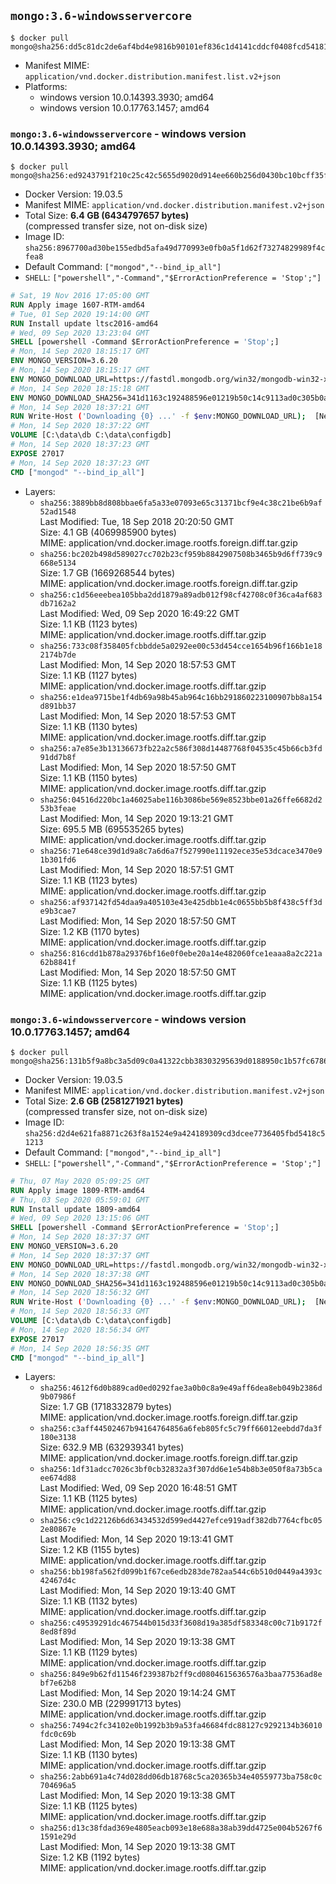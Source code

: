 ## `mongo:3.6-windowsservercore`

```console
$ docker pull mongo@sha256:dd5c81dc2de6af4bd4e9816b90101ef836c1d4141cddcf0408fcd54181004c11
```

-	Manifest MIME: `application/vnd.docker.distribution.manifest.list.v2+json`
-	Platforms:
	-	windows version 10.0.14393.3930; amd64
	-	windows version 10.0.17763.1457; amd64

### `mongo:3.6-windowsservercore` - windows version 10.0.14393.3930; amd64

```console
$ docker pull mongo@sha256:ed9243791f210c25c42c5655d9020d914ee660b256d0430bc10bcff35f50a5a9
```

-	Docker Version: 19.03.5
-	Manifest MIME: `application/vnd.docker.distribution.manifest.v2+json`
-	Total Size: **6.4 GB (6434797657 bytes)**  
	(compressed transfer size, not on-disk size)
-	Image ID: `sha256:8967700ad30be155edbd5afa49d770993e0fb0a5f1d62f73274829989f4cfea8`
-	Default Command: `["mongod","--bind_ip_all"]`
-	`SHELL`: `["powershell","-Command","$ErrorActionPreference = 'Stop';"]`

```dockerfile
# Sat, 19 Nov 2016 17:05:00 GMT
RUN Apply image 1607-RTM-amd64
# Tue, 01 Sep 2020 19:14:00 GMT
RUN Install update ltsc2016-amd64
# Wed, 09 Sep 2020 13:23:04 GMT
SHELL [powershell -Command $ErrorActionPreference = 'Stop';]
# Mon, 14 Sep 2020 18:15:17 GMT
ENV MONGO_VERSION=3.6.20
# Mon, 14 Sep 2020 18:15:17 GMT
ENV MONGO_DOWNLOAD_URL=https://fastdl.mongodb.org/win32/mongodb-win32-x86_64-2008plus-ssl-3.6.20-signed.msi
# Mon, 14 Sep 2020 18:15:18 GMT
ENV MONGO_DOWNLOAD_SHA256=341d1163c192488596e01219b50c14c9113ad0c305b0aef73f271d9746e44aa1
# Mon, 14 Sep 2020 18:37:21 GMT
RUN Write-Host ('Downloading {0} ...' -f $env:MONGO_DOWNLOAD_URL); 	[Net.ServicePointManager]::SecurityProtocol = [Net.SecurityProtocolType]::Tls12; 	(New-Object System.Net.WebClient).DownloadFile($env:MONGO_DOWNLOAD_URL, 'mongo.msi'); 		if ($env:MONGO_DOWNLOAD_SHA256) { 		Write-Host ('Verifying sha256 ({0}) ...' -f $env:MONGO_DOWNLOAD_SHA256); 		if ((Get-FileHash mongo.msi -Algorithm sha256).Hash -ne $env:MONGO_DOWNLOAD_SHA256) { 			Write-Host 'FAILED!'; 			exit 1; 		}; 	}; 		Write-Host 'Installing ...'; 	Start-Process msiexec -Wait 		-ArgumentList @( 			'/i', 			'mongo.msi', 			'/quiet', 			'/qn', 			'INSTALLLOCATION=C:\mongodb', 			'ADDLOCAL=all' 		); 	$env:PATH = 'C:\mongodb\bin;' + $env:PATH; 	[Environment]::SetEnvironmentVariable('PATH', $env:PATH, [EnvironmentVariableTarget]::Machine); 		Write-Host 'Verifying install ...'; 	Write-Host '  mongo --version'; mongo --version; 	Write-Host '  mongod --version'; mongod --version; 		Write-Host 'Removing ...'; 	Remove-Item C:\windows\installer\*.msi -Force; 	Remove-Item mongo.msi -Force; 		Write-Host 'Complete.';
# Mon, 14 Sep 2020 18:37:22 GMT
VOLUME [C:\data\db C:\data\configdb]
# Mon, 14 Sep 2020 18:37:23 GMT
EXPOSE 27017
# Mon, 14 Sep 2020 18:37:23 GMT
CMD ["mongod" "--bind_ip_all"]
```

-	Layers:
	-	`sha256:3889bb8d808bbae6fa5a33e07093e65c31371bcf9e4c38c21be6b9af52ad1548`  
		Last Modified: Tue, 18 Sep 2018 20:20:50 GMT  
		Size: 4.1 GB (4069985900 bytes)  
		MIME: application/vnd.docker.image.rootfs.foreign.diff.tar.gzip
	-	`sha256:bc202b498d589027cc702b23cf959b8842907508b3465b9d6ff739c9668e5134`  
		Size: 1.7 GB (1669268544 bytes)  
		MIME: application/vnd.docker.image.rootfs.foreign.diff.tar.gzip
	-	`sha256:c1d56eeebea105bba2dd1879a89adb012f98cf42708c0f36ca4af683db7162a2`  
		Last Modified: Wed, 09 Sep 2020 16:49:22 GMT  
		Size: 1.1 KB (1123 bytes)  
		MIME: application/vnd.docker.image.rootfs.diff.tar.gzip
	-	`sha256:733c08f358405fcbbdde5a0292ee00c53d454cce1654b96f166b1e182174b7de`  
		Last Modified: Mon, 14 Sep 2020 18:57:53 GMT  
		Size: 1.1 KB (1127 bytes)  
		MIME: application/vnd.docker.image.rootfs.diff.tar.gzip
	-	`sha256:e1dea9715be1f4db69a98b45ab964c16bb291860223100907bb8a154d891bb37`  
		Last Modified: Mon, 14 Sep 2020 18:57:53 GMT  
		Size: 1.1 KB (1130 bytes)  
		MIME: application/vnd.docker.image.rootfs.diff.tar.gzip
	-	`sha256:a7e85e3b13136673fb22a2c586f308d14487768f04535c45b66cb3fd91dd7b8f`  
		Last Modified: Mon, 14 Sep 2020 18:57:50 GMT  
		Size: 1.1 KB (1150 bytes)  
		MIME: application/vnd.docker.image.rootfs.diff.tar.gzip
	-	`sha256:04516d220bc1a46025abe116b3086be569e8523bbe01a26ffe6682d253b3feae`  
		Last Modified: Mon, 14 Sep 2020 19:13:21 GMT  
		Size: 695.5 MB (695535265 bytes)  
		MIME: application/vnd.docker.image.rootfs.diff.tar.gzip
	-	`sha256:71e648ce39d1d9a8c7a6d6a7f527990e11192ece35e53dcace3470e91b301fd6`  
		Last Modified: Mon, 14 Sep 2020 18:57:51 GMT  
		Size: 1.1 KB (1123 bytes)  
		MIME: application/vnd.docker.image.rootfs.diff.tar.gzip
	-	`sha256:af937142fd54daa9a405103e43e425dbb1e4c0655bb5b8f438c5ff3de9b3cae7`  
		Last Modified: Mon, 14 Sep 2020 18:57:50 GMT  
		Size: 1.2 KB (1170 bytes)  
		MIME: application/vnd.docker.image.rootfs.diff.tar.gzip
	-	`sha256:816cdd1b878a29376bf16e0f0ebe20a14e482060fce1eaaa8a2c221a62b8841f`  
		Last Modified: Mon, 14 Sep 2020 18:57:50 GMT  
		Size: 1.1 KB (1125 bytes)  
		MIME: application/vnd.docker.image.rootfs.diff.tar.gzip

### `mongo:3.6-windowsservercore` - windows version 10.0.17763.1457; amd64

```console
$ docker pull mongo@sha256:131b5f9a8bc3a5d09c0a41322cbb38303295639d0188950c1b57fc67864a9ecb
```

-	Docker Version: 19.03.5
-	Manifest MIME: `application/vnd.docker.distribution.manifest.v2+json`
-	Total Size: **2.6 GB (2581271921 bytes)**  
	(compressed transfer size, not on-disk size)
-	Image ID: `sha256:d2d4e621fa8871c263f8a1524e9a424189309cd3dcee7736405fbd5418c51213`
-	Default Command: `["mongod","--bind_ip_all"]`
-	`SHELL`: `["powershell","-Command","$ErrorActionPreference = 'Stop';"]`

```dockerfile
# Thu, 07 May 2020 05:09:25 GMT
RUN Apply image 1809-RTM-amd64
# Thu, 03 Sep 2020 05:59:01 GMT
RUN Install update 1809-amd64
# Wed, 09 Sep 2020 13:15:06 GMT
SHELL [powershell -Command $ErrorActionPreference = 'Stop';]
# Mon, 14 Sep 2020 18:37:37 GMT
ENV MONGO_VERSION=3.6.20
# Mon, 14 Sep 2020 18:37:37 GMT
ENV MONGO_DOWNLOAD_URL=https://fastdl.mongodb.org/win32/mongodb-win32-x86_64-2008plus-ssl-3.6.20-signed.msi
# Mon, 14 Sep 2020 18:37:38 GMT
ENV MONGO_DOWNLOAD_SHA256=341d1163c192488596e01219b50c14c9113ad0c305b0aef73f271d9746e44aa1
# Mon, 14 Sep 2020 18:56:32 GMT
RUN Write-Host ('Downloading {0} ...' -f $env:MONGO_DOWNLOAD_URL); 	[Net.ServicePointManager]::SecurityProtocol = [Net.SecurityProtocolType]::Tls12; 	(New-Object System.Net.WebClient).DownloadFile($env:MONGO_DOWNLOAD_URL, 'mongo.msi'); 		if ($env:MONGO_DOWNLOAD_SHA256) { 		Write-Host ('Verifying sha256 ({0}) ...' -f $env:MONGO_DOWNLOAD_SHA256); 		if ((Get-FileHash mongo.msi -Algorithm sha256).Hash -ne $env:MONGO_DOWNLOAD_SHA256) { 			Write-Host 'FAILED!'; 			exit 1; 		}; 	}; 		Write-Host 'Installing ...'; 	Start-Process msiexec -Wait 		-ArgumentList @( 			'/i', 			'mongo.msi', 			'/quiet', 			'/qn', 			'INSTALLLOCATION=C:\mongodb', 			'ADDLOCAL=all' 		); 	$env:PATH = 'C:\mongodb\bin;' + $env:PATH; 	[Environment]::SetEnvironmentVariable('PATH', $env:PATH, [EnvironmentVariableTarget]::Machine); 		Write-Host 'Verifying install ...'; 	Write-Host '  mongo --version'; mongo --version; 	Write-Host '  mongod --version'; mongod --version; 		Write-Host 'Removing ...'; 	Remove-Item C:\windows\installer\*.msi -Force; 	Remove-Item mongo.msi -Force; 		Write-Host 'Complete.';
# Mon, 14 Sep 2020 18:56:33 GMT
VOLUME [C:\data\db C:\data\configdb]
# Mon, 14 Sep 2020 18:56:34 GMT
EXPOSE 27017
# Mon, 14 Sep 2020 18:56:35 GMT
CMD ["mongod" "--bind_ip_all"]
```

-	Layers:
	-	`sha256:4612f6d0b889cad0ed0292fae3a0b0c8a9e49aff6dea8eb049b2386d9b07986f`  
		Size: 1.7 GB (1718332879 bytes)  
		MIME: application/vnd.docker.image.rootfs.foreign.diff.tar.gzip
	-	`sha256:c3aff44502467b94164764856a6feb805fc5c79ff66012eebdd7da3f180e3138`  
		Size: 632.9 MB (632939341 bytes)  
		MIME: application/vnd.docker.image.rootfs.foreign.diff.tar.gzip
	-	`sha256:1df31adcc7026c3bf0cb32832a3f307dd6e1e54b8b3e050f8a73b5caee674d88`  
		Last Modified: Wed, 09 Sep 2020 16:48:51 GMT  
		Size: 1.1 KB (1125 bytes)  
		MIME: application/vnd.docker.image.rootfs.diff.tar.gzip
	-	`sha256:c9c1d22126b6d63434532d599ed4427efce919adf382db7764cfbc052e80867e`  
		Last Modified: Mon, 14 Sep 2020 19:13:41 GMT  
		Size: 1.2 KB (1155 bytes)  
		MIME: application/vnd.docker.image.rootfs.diff.tar.gzip
	-	`sha256:bb198fa562fd099b1f67ce6edb283de782aa544c6b510d0449a4393c42467d4c`  
		Last Modified: Mon, 14 Sep 2020 19:13:40 GMT  
		Size: 1.1 KB (1132 bytes)  
		MIME: application/vnd.docker.image.rootfs.diff.tar.gzip
	-	`sha256:c49539291dc467544b015d33f3608d19a385df583348c00c71b9172f8ed8f89d`  
		Last Modified: Mon, 14 Sep 2020 19:13:38 GMT  
		Size: 1.1 KB (1129 bytes)  
		MIME: application/vnd.docker.image.rootfs.diff.tar.gzip
	-	`sha256:849e9b62fd11546f239387b2ff9cd0804615636576a3baa77536ad8ebf7e62b8`  
		Last Modified: Mon, 14 Sep 2020 19:14:24 GMT  
		Size: 230.0 MB (229991713 bytes)  
		MIME: application/vnd.docker.image.rootfs.diff.tar.gzip
	-	`sha256:7494c2fc34102e0b1992b3b9a53fa46684fdc88127c9292134b36010fdc0c69b`  
		Last Modified: Mon, 14 Sep 2020 19:13:38 GMT  
		Size: 1.1 KB (1130 bytes)  
		MIME: application/vnd.docker.image.rootfs.diff.tar.gzip
	-	`sha256:2abb691a4c74d028dd06db18768c5ca20365b34e40559773ba758c0c704696a5`  
		Last Modified: Mon, 14 Sep 2020 19:13:38 GMT  
		Size: 1.1 KB (1125 bytes)  
		MIME: application/vnd.docker.image.rootfs.diff.tar.gzip
	-	`sha256:d13c38fdad369e4805eacb093e18e688a38ab39dd4725e004b5267f61591e29d`  
		Last Modified: Mon, 14 Sep 2020 19:13:38 GMT  
		Size: 1.2 KB (1192 bytes)  
		MIME: application/vnd.docker.image.rootfs.diff.tar.gzip
